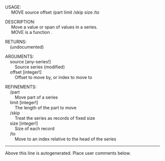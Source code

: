 USAGE:  
&nbsp;&nbsp;&nbsp;&nbsp;&nbsp;MOVE&nbsp;source&nbsp;offset&nbsp;/part&nbsp;limit&nbsp;/skip&nbsp;size&nbsp;/to  
  
DESCRIPTION:  
&nbsp;&nbsp;&nbsp;&nbsp;&nbsp;Move&nbsp;a&nbsp;value&nbsp;or&nbsp;span&nbsp;of&nbsp;values&nbsp;in&nbsp;a&nbsp;series.  
&nbsp;&nbsp;&nbsp;&nbsp;&nbsp;MOVE&nbsp;is&nbsp;a&nbsp;function&nbsp;.  
  
RETURNS:  
&nbsp;&nbsp;&nbsp;&nbsp;(undocumented)  
  
ARGUMENTS:  
&nbsp;&nbsp;&nbsp;&nbsp;source&nbsp;[any-series!]  
&nbsp;&nbsp;&nbsp;&nbsp;&nbsp;&nbsp;&nbsp;&nbsp;Source&nbsp;series&nbsp;(modified)  
&nbsp;&nbsp;&nbsp;&nbsp;offset&nbsp;[integer!]  
&nbsp;&nbsp;&nbsp;&nbsp;&nbsp;&nbsp;&nbsp;&nbsp;Offset&nbsp;to&nbsp;move&nbsp;by,&nbsp;or&nbsp;index&nbsp;to&nbsp;move&nbsp;to  
  
REFINEMENTS:  
&nbsp;&nbsp;&nbsp;&nbsp;/part  
&nbsp;&nbsp;&nbsp;&nbsp;&nbsp;&nbsp;&nbsp;&nbsp;Move&nbsp;part&nbsp;of&nbsp;a&nbsp;series  
&nbsp;&nbsp;&nbsp;&nbsp;limit&nbsp;[integer!]  
&nbsp;&nbsp;&nbsp;&nbsp;&nbsp;&nbsp;&nbsp;&nbsp;The&nbsp;length&nbsp;of&nbsp;the&nbsp;part&nbsp;to&nbsp;move  
&nbsp;&nbsp;&nbsp;&nbsp;/skip  
&nbsp;&nbsp;&nbsp;&nbsp;&nbsp;&nbsp;&nbsp;&nbsp;Treat&nbsp;the&nbsp;series&nbsp;as&nbsp;records&nbsp;of&nbsp;fixed&nbsp;size  
&nbsp;&nbsp;&nbsp;&nbsp;size&nbsp;[integer!]  
&nbsp;&nbsp;&nbsp;&nbsp;&nbsp;&nbsp;&nbsp;&nbsp;Size&nbsp;of&nbsp;each&nbsp;record  
&nbsp;&nbsp;&nbsp;&nbsp;/to  
&nbsp;&nbsp;&nbsp;&nbsp;&nbsp;&nbsp;&nbsp;&nbsp;Move&nbsp;to&nbsp;an&nbsp;index&nbsp;relative&nbsp;to&nbsp;the&nbsp;head&nbsp;of&nbsp;the&nbsp;series  
___
Above this line is autogenerated. Place user comments below.